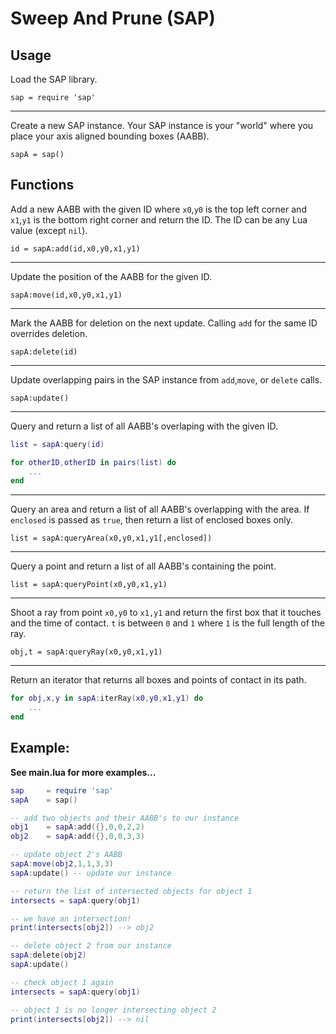 # Sweep And Prune (SAP)

## Usage

Load the SAP library.

`sap = require 'sap'`

---
Create a new SAP instance. Your SAP instance is your "world" where you place your axis aligned bounding boxes (AABB).

`sapA = sap()`

## Functions

Add a new AABB with the given ID where `x0`,`y0` is the top left corner and `x1`,`y1` is the bottom right corner and return the ID. The ID can be any Lua value (except `nil`).

`id = sapA:add(id,x0,y0,x1,y1)`

---
Update the position of the AABB for the given ID.

`sapA:move(id,x0,y0,x1,y1)`

---
Mark the AABB for deletion on the next update. Calling `add` for the same ID overrides deletion.

`sapA:delete(id)`

---
Update overlapping pairs in the SAP instance from `add`,`move`, or `delete` calls.

`sapA:update()`

---
Query and return a list of all AABB's overlaping with the given ID.

````lua 
list = sapA:query(id)

for otherID,otherID in pairs(list) do
	...
end
````

---
Query an area and return a list of all AABB's overlapping with the area. If `enclosed` is passed as `true`, then return a list of enclosed boxes only.

`list = sapA:queryArea(x0,y0,x1,y1[,enclosed])`

---
Query a point and return a list of all AABB's containing the point.

`list = sapA:queryPoint(x0,y0,x1,y1)`

---
Shoot a ray from point `x0,y0` to `x1,y1` and return the first box that it touches and the time of contact. `t` is between `0` and `1` where `1` is the full length of the ray.

`obj,t = sapA:queryRay(x0,y0,x1,y1)`

---
Return an iterator that returns all boxes and points of contact in its path.

````lua
for obj,x,y in sapA:iterRay(x0,y0,x1,y1) do
	...
end
````

## Example:

**See main.lua for more examples...**

````lua
sap 	= require 'sap'
sapA 	= sap()

-- add two objects and their AABB's to our instance
obj1	= sapA:add({},0,0,2,2)
obj2	= sapA:add({},0,0,3,3)

-- update object 2's AABB
sapA:move(obj2,1,1,3,3)
sapA:update() -- update our instance

-- return the list of intersected objects for object 1
intersects = sapA:query(obj1)

-- we have an intersection!
print(intersects[obj2]) --> obj2

-- delete object 2 from our instance
sapA:delete(obj2)
sapA:update()

-- check object 1 again
intersects = sapA:query(obj1)

-- object 1 is no longer intersecting object 2
print(intersects[obj2]) --> nil
````